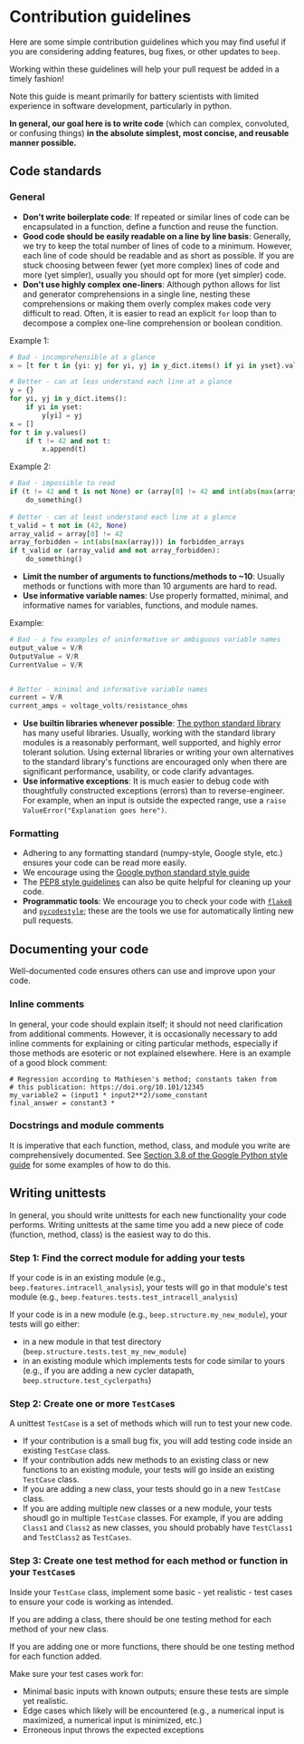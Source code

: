 # Contribution guidelines

Here are some simple contribution guidelines which you may find useful if you are considering adding features, bug fixes, or other updates to `beep`.

Working within these guidelines will help your pull request be added in a timely fashion!

Note this guide is meant primarily for battery scientists with limited experience in software development, particularly in python. 

**In general, our goal here is to write code** (which can complex, convoluted, or confusing  things) **in the absolute simplest, most concise, and reusable manner possible.**


## Code standards

### General

- **Don't write boilerplate code**: If repeated or similar lines of code can be encapsulated in a function, define a function and reuse the function.
- **Good code should be easily readable on a line by line basis**: Generally, we try to keep the total number of lines of code to a minimum. However, each line of code should be readable and as short as possible. If you are stuck choosing between fewer (yet more complex) lines of code and more (yet simpler), usually you should opt for more (yet simpler) code.
- **Don't use highly complex one-liners**: Although python allows for list and generator comprehensions in a single line, nesting these comprehensions or making them overly complex makes code very difficult to read. Often, it is easier to read an explicit `for` loop than to decompose a complex one-line comprehension or boolean condition.

Example 1:

```python
# Bad - incomprehensible at a glance
x = [t for t in {yi: yj for yi, yj in y_dict.items() if yi in yset}.values() if (t != 42 and t is not None)]

# Better - can at leas understand each line at a glance
y = {}
for yi, yj in y_dict.items():
    if yi in yset:
        y[yi] = yj
x = []
for t in y.values()
    if t != 42 and not t:
        x.append(t)
```


Example 2:
```python
# Bad - impossible to read
if (t != 42 and t is not None) or (array[0] != 42 and int(abs(max(array)))) not in forbidden_arrays):
    do_something()
    
# Better - can at least understand each line at a glance
t_valid = t not in (42, None)
array_valid = array[0] != 42
array_forbidden = int(abs(max(array))) in forbidden_arrays
if t_valid or (array_valid and not array_forbidden):
    do_something()
```

- **Limit the number of arguments to functions/methods to ~10**: Usually methods or functions with more than 10 arguments are hard to read.
- **Use informative variable names**: Use properly formatted, minimal, and informative names for variables, functions, and module names. 

Example:

```python
# Bad - a few examples of uninformative or ambiguous variable names
output_value = V/R
OutputValue = V/R
CurrentValue = V/R


# Better - minimal and informative variable names
current = V/R
current_amps = voltage_volts/resistance_ohms
```


- **Use builtin libraries whenever possible**: [The python standard library](https://docs.python.org/3/library/) has many useful libraries. Usually, working with the standard library modules is a reasonably performant, well supported, and highly error tolerant solution. Using external libraries or writing your own alternatives to the standard library's functions are encouraged only when there are significant performance, usability, or code clarify advantages.
- **Use informative exceptions**: It is much easier to debug code with thoughtfully constructed exceptions (errors) than to reverse-engineer. For example, when an input is outside the expected range, use a `raise ValueError("Explanation goes here")`. 

### Formatting

- Adhering to any formatting standard (numpy-style, Google style, etc.) ensures your code can be read more easily.
- We encourage using the [Google python standard style guide](https://google.github.io/styleguide/pyguide.html)
- The [PEP8 style guidelines](https://peps.python.org/pep-0008/) can also be quite helpful for cleaning up your code.
- **Programmatic tools**: We encourage you to check your code with [`flake8`](https://flake8.pycqa.org/en/latest/) and [`pycodestyle`](https://pycodestyle.pycqa.org/en/latest/); these are the tools we use for automatically linting new pull requests.









## Documenting your code


Well-documented code ensures others can use and improve upon your code. 

### Inline comments

In general, your code should explain itself; it should not need clarification from additional comments. However, it is
occasionally necessary to add inline comments for explaining or citing particular methods, especially if those methods are
esoteric or not explained elsewhere. Here is an example of a good block comment:

```
# Regression according to Mathiesen's method; constants taken from 
# this publication: https://doi.org/10.101/12345
my_variable2 = (input1 * input2**2)/some_constant
final_answer = constant3 * 

```

### Docstrings and module comments

It is imperative that each function, method, class, and module you write are comprehensively documented. See [Section 3.8 of the Google Python style guide](https://google.github.io/styleguide/pyguide.html) for some examples of how to do this. 



## Writing unittests

In general, you should write unittests for each new functionality your code performs. Writing unittests at the same time you add a new piece of code (function, method, class) is the easiest way to do this.


### Step 1: Find the correct module for adding your tests

If your code is in an existing module (e.g., `beep.features.intracell_analysis`), your tests will go in that module's test module (e.g., `beep.features.tests.test_intracell_analysis`)

If your code is in a new module (e.g., `beep.structure.my_new_module`), your tests will go either:

- in a new module in that test directory (`beep.structure.tests.test_my_new_module`)
- in an existing module which implements tests for code similar to yours (e.g., if you are adding a new cycler datapath, `beep.structure.test_cyclerpaths`)

### Step 2: Create one or more `TestCase`s 

A unittest `TestCase` is a set of methods which will run to test your new code. 

- If your contribution is a small bug fix, you will add testing code inside an existing `TestCase` class.
- If your contribution adds new methods to an existing class or new functions to an existing module, your tests will go inside an existing `TestCase` class.
- If you are adding a new class, your tests should go in a new `TestCase` class.
- If you are adding multiple new classes or a new module, your tests shoudl go in multiple `TestCase` classes. For example, if you are adding `Class1` and `Class2` as new classes, you should probably have `TestClass1` and `TestClass2` as `TestCases`.


### Step 3: Create one test method for each method or function in your `TestCase`s

Inside your `TestCase` class, implement some basic - yet realistic - test cases to ensure your code is working as intended.

If you are adding a class, there should be one testing method for each method of your new class.

If you are adding one or more functions, there should be one testing method for each function added.


Make sure your test cases work for:

- Minimal basic inputs with known outputs; ensure these tests are simple yet realistic.
- Edge cases which likely will be encountered (e.g., a numerical input is maximized, a numerical input is minimized, etc.)
- Erroneous input throws the expected exceptions 
